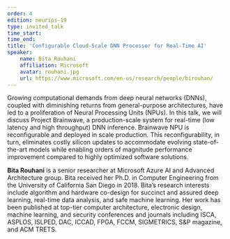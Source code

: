 ```yaml
---
order: 4
edition: neurips-19
type: invited_talk
time_start:
time_end:
title: 'Configurable Cloud-Scale DNN Processor for Real-Time AI'
speaker:
    name: Bita Rouhani
    affiliation: Microsoft
    avatar: rouhani.jpg
    url: https://www.microsoft.com/en-us/research/people/birouhan/
---
```

Growing computational demands from deep neural networks (DNNs), coupled with diminishing returns from general-purpose architectures, have led to a proliferation of Neural Processing Units (NPUs). In this talk, we will discuss Project Brainwave, a production-scale system for real-time (low latency and high throughput) DNN inference. Brainwave NPU is reconfigurable and deployed in scale production. This reconfigurability, in turn, eliminates costly silicon updates to accommodate evolving state-of-the-art models while enabling orders of magnitude performance improvement compared to highly optimized software solutions.

**Bita Rouhani** is a senior researcher at Microsoft Azure AI and Advanced Architecture group. Bita received her Ph.D. in Computer Engineering from the University of California San Diego in 2018. Bita’s research interests include algorithm and hardware co-design for succinct and assured deep learning, real-time data analysis, and safe machine learning. Her work has been published at top-tier computer architecture, electronic design, machine learning, and security conferences and journals including ISCA, ASPLOS, ISLPED, DAC, ICCAD, FPGA, FCCM, SIGMETRICS, S&P magazine, and ACM TRETS.